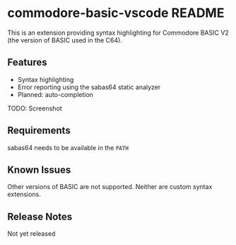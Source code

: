 # commodore-basic-vscode README

This is an extension providing syntax highlighting for Commodore BASIC V2 (the version of BASIC used in the C64).

## Features

* Syntax highlighting
* Error reporting using the sabas64 static analyzer
* Planned: auto-completion

TODO: Screenshot

## Requirements

sabas64 needs to be available in the `PATH`

## Known Issues

Other versions of BASIC are not supported. Neither are custom syntax extensions.

## Release Notes

Not yet released